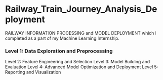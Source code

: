 # Railway_Train_Journey_Analysis_Deployment
RAILWAY INFORMATION PROCESSING and MODEL DEPLOYMENT which I completed as a part of my Machine Learning Internship.
 ### Level 1: Data Exploration and Preprocessing
 Level 2: Feature Engineering and Selection
 Level 3: Model Building and Evaluation
 Level 4: Advanced Model Optimization and Deployment
 Level 5: Reporting and Visualization
